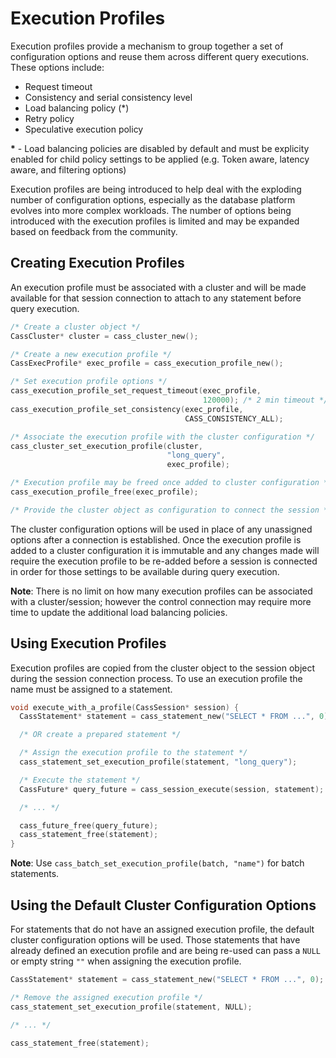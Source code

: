 # Execution Profiles

Execution profiles provide a mechanism to group together a set of configuration
options and reuse them across different query executions. These options include:

* Request timeout
* Consistency and serial consistency level
* Load balancing policy (*)
* Retry policy
* Speculative execution policy

__*__ - Load balancing policies are disabled by default and must be explicity
        enabled for child policy settings to be applied (e.g. Token aware,
        latency aware, and filtering options)

Execution profiles are being introduced to help deal with the exploding number
of configuration options, especially as the database platform evolves into more
complex workloads. The number of options being introduced with the execution
profiles is limited and may be expanded based on feedback from the community.

## Creating Execution Profiles

An execution profile must be associated with a cluster and will be made
available for that session connection to attach to any statement before query
execution.

```c
/* Create a cluster object */
CassCluster* cluster = cass_cluster_new();

/* Create a new execution profile */
CassExecProfile* exec_profile = cass_execution_profile_new();

/* Set execution profile options */
cass_execution_profile_set_request_timeout(exec_profile,
                                           120000); /* 2 min timeout */
cass_execution_profile_set_consistency(exec_profile,
                                       CASS_CONSISTENCY_ALL);

/* Associate the execution profile with the cluster configuration */
cass_cluster_set_execution_profile(cluster,
                                   "long_query",
                                   exec_profile);

/* Execution profile may be freed once added to cluster configuration */
cass_execution_profile_free(exec_profile);

/* Provide the cluster object as configuration to connect the session */
```

The cluster configuration options will be used in place of any unassigned
options after a connection is established. Once the execution profile is added
to a cluster configuration it is immutable and any changes made will require
the execution profile to be re-added before a session is connected in order for
those settings to be available during query execution.

__Note__: There is no limit on how many execution profiles can be associated
          with a cluster/session; however the control connection may require
          more time to update the additional load balancing policies.

## Using Execution Profiles

Execution profiles are copied from the cluster object to the session object
during the session connection process. To use an execution profile the name
must be assigned to a statement.

```c
void execute_with_a_profile(CassSession* session) {
  CassStatement* statement = cass_statement_new("SELECT * FROM ...", 0);

  /* OR create a prepared statement */

  /* Assign the execution profile to the statement */
  cass_statement_set_execution_profile(statement, "long_query");

  /* Execute the statement */
  CassFuture* query_future = cass_session_execute(session, statement);

  /* ... */

  cass_future_free(query_future);
  cass_statement_free(statement);
}
```


__Note__: Use `cass_batch_set_execution_profile(batch, "name")` for batch
          statements.

## Using the Default Cluster Configuration Options

For statements that do not have an assigned execution profile, the default
cluster configuration options will be used. Those statements that have already
defined an execution profile and are being re-used can pass a `NULL` or empty
string `""` when assigning the execution profile.

```c
CassStatement* statement = cass_statement_new("SELECT * FROM ...", 0);

/* Remove the assigned execution profile */
cass_statement_set_execution_profile(statement, NULL);

/* ... */

cass_statement_free(statement);
```

